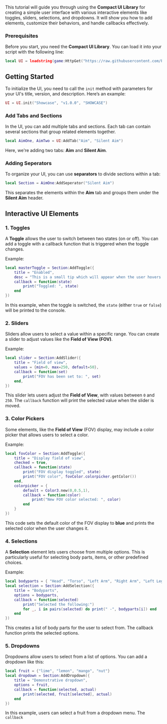 This tutorial will guide you through using the **Compact UI Library** for creating a simple user interface with various interactive elements like toggles, sliders, selections, and dropdowns. It will show you how to add elements, customize their behaviors, and handle callbacks effectively.

### Prerequisites
Before you start, you need the **Compact UI Library**. You can load it into your script with the following line:

```lua
local UI = loadstring(game:HttpGet("https://raw.githubusercontent.com/Pezokee/UI-Libraries/refs/heads/main/Source"))()
```

## Getting Started

To initialize the UI, you need to call the `init` method with parameters for your UI's title, version, and description. Here’s an example:

```lua
UI = UI.init("Showcase", "v1.0.0", "SHOWCASE")
```

### Add Tabs and Sections

In the UI, you can add multiple tabs and sections. Each tab can contain several sections that group related elements together.

```lua
local AimOne, AimTwo = UI:AddTab("Aim", "Silent Aim")
```

Here, we're adding two tabs: **Aim** and **Silent Aim**.

### Adding Seperators

To organize your UI, you can use **separators** to divide sections within a tab:

```lua
local Section = AimOne:AddSeperator("Silent Aim")
```

This separates the elements within the **Aim** tab and groups them under the **Silent Aim** header.

## Interactive UI Elements

### 1. **Toggles**

A **Toggle** allows the user to switch between two states (on or off). You can add a toggle with a callback function that is triggered when the toggle changes.

Example:

```lua
local masterToggle = Section:AddToggle({
    title = "Enabled",
    desc = "This is a small tip which will appear when the user hovers over this toggle.",
    callback = function(state)
        print("Toggled: ", state)
    end
})
```

In this example, when the toggle is switched, the `state` (either `true` or `false`) will be printed to the console.

### 2. **Sliders**

Sliders allow users to select a value within a specific range. You can create a slider to adjust values like the **Field of View (FOV)**.

Example:

```lua
local slider = Section:AddSlider({
    title = "Field of view",
    values = {min=0, max=250, default=50},
    callback = function(set)
        print("FOV has been set to: ", set)
    end,
})
```

This slider lets users adjust the **Field of View**, with values between `0` and `250`. The `callback` function will print the selected value when the slider is moved.

### 3. **Color Pickers**

Some elements, like the **Field of View** (FOV) display, may include a color picker that allows users to select a color.

Example:

```lua
local fovColor = Section:AddToggle({
    title = "Display field of view",
    checked = true,
    callback = function(state)
        print("FOV display toggled", state)
        print("FOV color", fovColor.colorpicker.getColor())
    end,
    colorpicker = {
        default = Color3.new(0,0.5,1),
        callback = function(color)
            print("New FOV color selected: ", color)
        end
    }
})
```

This code sets the default color of the FOV display to **blue** and prints the selected color when the user changes it.

### 4. **Selections**

A **Selection** element lets users choose from multiple options. This is particularly useful for selecting body parts, items, or other predefined choices.

Example:

```lua
local bodyparts = { "Head", "Torso", "Left Arm", "Right Arm", "Left Leg", "Right Arm" }
local selection = Section:AddSelection({
    title = "Bodyparts",
    options = bodyparts,
    callback = function(selected)
        print("Selected the following:")
        for _, i in pairs(selected) do print(" -", bodyparts[i]) end
    end
})
```

This creates a list of body parts for the user to select from. The callback function prints the selected options.

### 5. **Dropdowns**

Dropdowns allow users to select from a list of options. You can add a dropdown like this:

```lua
local fruit = {"lime", "lemon", "mango", "nut"}
local dropdown = Section:AddDropdown({
    title = "Demonstrative dropdown",
    options = fruit,
    callback = function(selected, actual)
        print(selected, fruit[selected], actual)
    end
})
```

In this example, users can select a fruit from a dropdown menu. The `callback`

